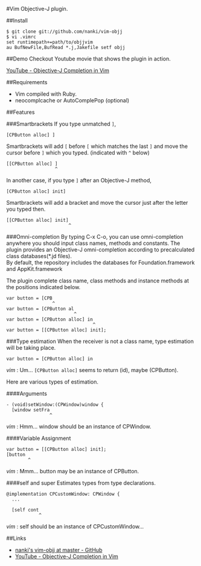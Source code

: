 #Vim Objective-J plugin.

##Install

    $ git clone git://github.com/nanki/vim-objj
    $ vi .vimrc
    set runtimepath+=path/to/objjvim
    au BufNewFile,BufRead *.j,Jakefile setf objj

##Demo
  Checkout Youtube movie that shows the plugin in action.

  [YouTube - Objective-J Completion in Vim](http://www.youtube.com/watch?v=lJrOcHxq6vc)

##Requirements
* Vim compiled with Ruby.
* neocomplcache or AutoComplePop (optional)

##Features

###Smartbrackets
If you type unmatched `]`,

    [CPButton alloc] ]

Smartbrackets will add `[` before `[` which matches the last `]`
and move the cursor before `]` which you typed. (indicated with `^` below)

    [[CPButton alloc] ]
                      ^

In another case, if you type `]` after an Objective-J method,

    [CPButton alloc] init]

Smartbrackets will add a bracket and move the cursor just after the letter you typed then.

    [[CPButton alloc] init]
                           ^

###Omni-completion
By typing C-x C-o, you can use omni-completion anywhere you should input class names, methods and constants.
The plugin provides an Objective-J omni-completion according to precalculated class databases(\*.jd files).  
By default, the repository includes the databases for Foundation.framework and AppKit.framework

The plugin complete class name, class methods and instance methods at the positions indicated below.

    var button = [CPB
                     ^
    var button = [CPButton al
                             ^
    var button = [CPButton alloc] in
                                    ^
    var button = [[CPButton alloc] init];

###Type estimation
When the receiver is not a class name, type estimation will be taking place.

    var button = [CPButton alloc] in

*vim* : Um... `[CPButton alloc]` seems to return (id), maybe (CPButton).


Here are various types of estimation.

####Arguments

    - (void)setWindow:(CPWindow)window {
      [window setFra
                    ^

*vim* : Hmm... window should be an instance of CPWindow.

####Variable Assignment

    var button = [[CPButton alloc] init];
    [button
            ^

*vim* : Mmm... button may be an instance of CPButton.

####self and super
Estimates types from type declarations.

    @implementation CPCustomWindow: CPWindow {
      ...

      [self cont
                ^

*vim* : self should be an instance of CPCustomWindow...

##Links
* [nanki's vim-objj at master - GitHub](http://github.com/nanki/vim-objj)
* [YouTube - Objective-J Completion in Vim](http://www.youtube.com/watch?v=lJrOcHxq6vc)
